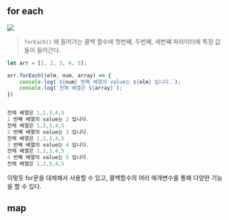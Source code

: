 ## for each
![](https://i.imgur.com/tLoxSX9.png)
> `forEach()` 에 들어가는 콜백 함수에 첫번쨰, 두번째, 세번쨰 파라미터에 특정 값들이 들어간다.

```js
let arr = [1, 2, 3, 4, 5];

arr.forEach((elm, num, array) => {
    console.log(`${num} 번째 배열의 value는 ${elm} 입니다.`);
    console.log(`전체 배열은 ${array}`);
})


전체 배열은 1,2,3,4,5
1 번째 배열의 value는 2 입니다.
전체 배열은 1,2,3,4,5
2 번째 배열의 value는 3 입니다.
전체 배열은 1,2,3,4,5
3 번째 배열의 value는 4 입니다.
전체 배열은 1,2,3,4,5
4 번째 배열의 value는 5 입니다.
전체 배열은 1,2,3,4,5
```

이렇듯 for문을 대체해서 사용할 수 있고, 콜백함수의 여러 매개변수를 통해 다양한 기능을 할 수 있다.

## map
